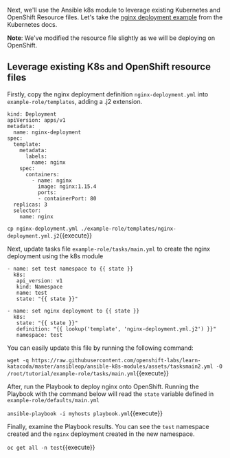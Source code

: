 Next, we'll use the Ansible k8s module to leverage existing Kubernetes and OpenShift Resource files. Let's take the [nginx deployment example](https://kubernetes.io/docs/concepts/workloads/controllers/deployment/#creating-a-deployment) from the Kubernetes docs.  

 **Note**: We've modified the resource file slightly as we will be deploying on OpenShift.

## Leverage existing K8s and OpenShift resource files

Firstly, copy the nginx deployment definition `nginx-deployment.yml` into `example-role/templates`, adding a .j2 extension.

```
kind: Deployment
apiVersion: apps/v1
metadata:
  name: nginx-deployment
spec:
  template:
    metadata:
      labels:
        name: nginx
    spec:
      containers:
        - name: nginx
          image: nginx:1.15.4
          ports:
          - containerPort: 80
  replicas: 3
  selector:
    name: nginx
 ```

`cp nginx-deployment.yml ./example-role/templates/nginx-deployment.yml.j2`{{execute}}

Next, update tasks file `example-role/tasks/main.yml` to create the nginx deployment using the k8s module

```
- name: set test namespace to {{ state }}
  k8s:
   api_version: v1
   kind: Namespace
   name: test
   state: "{{ state }}"

- name: set nginx deployment to {{ state }}
  k8s:
   state: "{{ state }}"
   definition: "{{ lookup('template', 'nginx-deployment.yml.j2') }}"
   namespace: test
```

You can easily update this file by running the following command:

`wget -q https://raw.githubusercontent.com/openshift-labs/learn-katacoda/master/ansibleop/ansible-k8s-modules/assets/tasksmain2.yml -O /root/tutorial/example-role/tasks/main.yml`{{execute}}

After, run the Playbook to deploy nginx onto OpenShift. Running the Playbook with the command below will read the `state` variable defined in `example-role/defaults/main.yml`

`ansible-playbook -i myhosts playbook.yml`{{execute}}

Finally, examine the Playbook results. You can see the `test` namespace created and the `nginx` deployment created in the new namespace.

`oc get all -n test`{{execute}}
